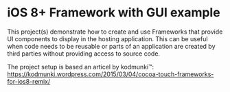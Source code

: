 # iOS 8+ Framework with GUI example

This project(s) demonstrate how to create and use Frameworks that provide UI components to display in the hosting application.
This can be useful when code needs to be reusable or parts of an application are created by third parties without providing access to source code.

The project setup is based an articel by kodmunki™: https://kodmunki.wordpress.com/2015/03/04/cocoa-touch-frameworks-for-ios8-remix/
